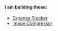 #### I am building these:

- [Expense Tracker](https://github.com/papaskripto/pesadci)
- [Image Compressor](https://papaskripto.github.io/zero-breakup-landing-page/)
